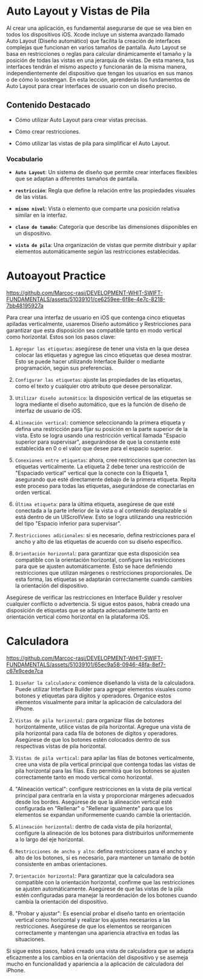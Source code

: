 # Auto Layout y Vistas de Pila

Al crear una aplicación, es fundamental asegurarse de que se vea bien en todos los dispositivos iOS. Xcode incluye un sistema avanzado llamado Auto Layout (Diseño automático) que facilita la creación de interfaces complejas que funcionan en varios tamaños de pantalla.
Auto Layout se basa en restricciones o reglas para calcular dinámicamente el tamaño y la posición de todas las vistas en una jerarquía de vistas. De esta manera, tus interfaces tendrán el mismo aspecto y funcionarán de la misma manera, independientemente del dispositivo que tengan los usuarios en sus manos o de cómo lo sostengan.
En esta lección, aprenderás los fundamentos de Auto Layout para crear interfaces de usuario con un diseño preciso.

## Contenido Destacado

- Cómo utilizar Auto Layout para crear vistas precisas.

- Cómo crear restricciones.

- Cómo utilizar las vistas de pila para simplificar el Auto Layout.

### Vocabulario

- **`Auto Layout`**: Un sistema de diseño que permite crear interfaces flexibles que se adaptan a diferentes tamaños de pantalla.

- **`restricción`**: Regla que define la relación entre las propiedades visuales de las vistas.

- **`mismo nivel`**: Vista o elemento que comparte una posición relativa similar en la interfaz.

- **`clase de tamaño`**: Categoría que describe las dimensiones disponibles en un dispositivo.

- **`vista de pila`**: Una organización de vistas que permite distribuir y apilar elementos automáticamente según las restricciones establecidas.

# Autoayout Practice

https://github.com/Marcoc-rasi/DEVELOPMENT-WHIT-SWIFT-FUNDAMENTALS/assets/51039101/ce6259ee-6f8e-4e7c-8218-7bb48195927a

Para crear una interfaz de usuario en iOS que contenga cinco etiquetas apiladas verticalmente, usaremos Diseño automático y Restricciones para garantizar que esta disposición sea compatible tanto en modo vertical como horizontal. Estos son los pasos clave:

1. `Agregar las etiquetas`: asegúrese de tener una vista en la que desea colocar las etiquetas y agregue las cinco etiquetas que desea mostrar. Esto se puede hacer utilizando Interface Builder o mediante programación, según sus preferencias.

2. `Configurar las etiquetas`: ajuste las propiedades de las etiquetas, como el texto y cualquier otro atributo que desee personalizar.

3. `Utilizar diseño automático`: la disposición vertical de las etiquetas se logra mediante el diseño automático, que es la función de diseño de interfaz de usuario de iOS.

4. `Alineación vertical`: comience seleccionando la primera etiqueta y defina una restricción para fijar su posición en la parte superior de la vista. Esto se logra usando una restricción vertical llamada "Espacio superior para supervisar", asegurándose de que la constante esté establecida en 0 o el valor que desee para el espacio superior.

5. `Conexiones entre etiquetas`: ahora, cree restricciones que conecten las etiquetas verticalmente. La etiqueta 2 debe tener una restricción de "Espaciado vertical" vertical que la conecte con la Etiqueta 1, asegurando que esté directamente debajo de la primera etiqueta. Repita este proceso para todas las etiquetas, asegurándose de conectarlas en orden vertical.

6. `Última etiqueta`: para la última etiqueta, asegúrese de que esté conectada a la parte inferior de la vista o al contenido desplazable si está dentro de un UIScrollView. Esto se logra utilizando una restricción del tipo "Espacio inferior para supervisar".

7. `Restricciones adicionales`: si es necesario, defina restricciones para el ancho y alto de las etiquetas de acuerdo con su diseño específico.

8. `Orientación horizontal`: para garantizar que esta disposición sea compatible con la orientación horizontal, configure las restricciones para que se ajusten automáticamente. Esto se hace definiendo restricciones que utilizan márgenes o restricciones proporcionales. De esta forma, las etiquetas se adaptarán correctamente cuando cambies la orientación del dispositivo.

Asegúrese de verificar las restricciones en Interface Builder y resolver cualquier conflicto o advertencia. Si sigue estos pasos, habrá creado una disposición de etiquetas que se adapta adecuadamente tanto en orientación vertical como horizontal en la plataforma iOS.

# Calculadora

https://github.com/Marcoc-rasi/DEVELOPMENT-WHIT-SWIFT-FUNDAMENTALS/assets/51039101/65ec9a58-0946-48fa-8ef7-c67e9cede7ca

1. `Diseñar la calculadora`: comience diseñando la vista de la calculadora. Puede utilizar Interface Builder para agregar elementos visuales como botones y etiquetas para dígitos y operadores. Organice estos elementos visualmente para imitar la aplicación de calculadora del iPhone.

2. `Vistas de pila horizontal`: para organizar filas de botones horizontalmente, utilice vistas de pila horizontal. Agregue una vista de pila horizontal para cada fila de botones de dígitos y operadores. Asegúrese de que los botones estén colocados dentro de sus respectivas vistas de pila horizontal.

3. `Vistas de pila vertical`: para apilar las filas de botones verticalmente, cree una vista de pila vertical principal que contenga todas las vistas de pila horizontal para las filas. Esto permitirá que los botones se ajusten correctamente tanto en modo vertical como horizontal.

4. "Alineación vertical": configure restricciones en la vista de pila vertical principal para centrarla en la vista y proporcionar márgenes adecuados desde los bordes. Asegúrese de que la alineación vertical esté configurada en "Rellenar" o "Rellenar igualmente" para que los elementos se expandan uniformemente cuando cambie la orientación.

5. `Alineación horizontal`: dentro de cada vista de pila horizontal, configure la alineación de los botones para distribuirlos uniformemente a lo largo del eje horizontal.

6. `Restricciones de ancho y alto`: defina restricciones para el ancho y alto de los botones, si es necesario, para mantener un tamaño de botón consistente en ambas orientaciones.

7. `Orientación horizontal`: Para garantizar que la calculadora sea compatible con la orientación horizontal, confirme que las restricciones se ajusten automáticamente. Asegúrese de que las vistas de la pila estén configuradas para manejar la reordenación de los botones cuando cambia la orientación del dispositivo.

8. "Probar y ajustar": Es esencial probar el diseño tanto en orientación vertical como horizontal y realizar los ajustes necesarios a las restricciones. Asegúrese de que los elementos se reorganicen correctamente y mantengan una apariencia atractiva en todas las situaciones.

Si sigue estos pasos, habrá creado una vista de calculadora que se adapta eficazmente a los cambios en la orientación del dispositivo y se asemeja mucho en funcionalidad y apariencia a la aplicación de calculadora del iPhone.

